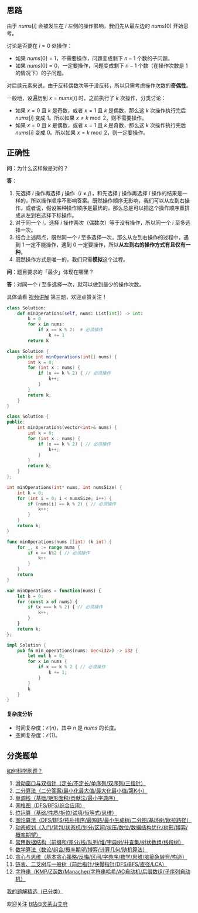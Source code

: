 ## 思路

由于 $\textit{nums}[i]$ 会被发生在 $i$ 左侧的操作影响，我们先从最左边的 $\textit{nums}[0]$ 开始思考。

讨论是否要在 $i=0$ 处操作：

- 如果 $\textit{nums}[0]=1$，不需要操作，问题变成剩下 $n-1$ 个数的子问题。
- 如果 $\textit{nums}[0]=0$，一定要操作，问题变成剩下 $n-1$ 个数（在操作次数是 $1$ 的情况下）的子问题。

对后续元素来说，由于反转偶数次等于没反转，所以只需考虑操作次数的**奇偶性**。

一般地，设遍历到 $x=\textit{nums}[i]$ 时，之前执行了 $k$ 次操作，分类讨论：

- 如果 $x=0$ 且 $k$ 是奇数，或者 $x=1$ 且 $k$ 是偶数，那么这 $k$ 次操作执行完后 $\textit{nums}[i]$ 变成 $1$。所以如果 $x\ne k\bmod 2$，则不需要操作。
- 如果 $x=0$ 且 $k$ 是偶数，或者 $x=1$ 且 $k$ 是奇数，那么这 $k$ 次操作执行完后 $\textit{nums}[i]$ 变成 $0$。所以如果 $x= k\bmod 2$，则一定要操作。

## 正确性

**问**：为什么这样做是对的？

**答**：

1. 先选择 $i$ 操作再选择 $j$ 操作（$i\ne j$），和先选择 $j$ 操作再选择 $i$ 操作的结果是一样的，所以操作顺序不影响答案。既然操作顺序无影响，我们可以从左到右操作。或者说，假设某种操作顺序是最优的，那么总是可以把这个操作顺序重排成从左到右选择下标操作。
2. 对于同一个 $i$，选择 $i$ 操作两次（偶数次）等于没有操作，所以同一个 $i$ 至多选择一次。
3. 结合上述两点，既然同一个 $i$ 至多选择一次，那么从左到右操作的过程中，遇到 $1$ 一定不能操作，遇到 $0$ 一定要操作，所以**从左到右的操作方式有且仅有一种**。
4. 既然操作方式是唯一的，我们只需**模拟**这个过程。

**问**：题目要求的「最少」体现在哪里？

**答**：对同一个 $i$ 至多选择一次，就可以做到最少的操作次数。

具体请看 [视频讲解](https://www.bilibili.com/video/BV17w4m1e7Nw/) 第三题，欢迎点赞关注！

```py [sol-Python3]
class Solution:
    def minOperations(self, nums: List[int]) -> int:
        k = 0
        for x in nums:
            if x == k % 2:  # 必须操作
                k += 1
        return k
```

```java [sol-Java]
class Solution {
    public int minOperations(int[] nums) {
        int k = 0;
        for (int x : nums) {
            if (x == k % 2) { // 必须操作
                k++;
            }
        }
        return k;
    }
}
```

```cpp [sol-C++]
class Solution {
public:
    int minOperations(vector<int>& nums) {
        int k = 0;
        for (int x : nums) {
            if (x == k % 2) { // 必须操作
                k++;
            }
        }
        return k;
    }
};
```

```c [sol-C]
int minOperations(int* nums, int numsSize) {
    int k = 0;
    for (int i = 0; i < numsSize; i++) {
        if (nums[i] == k % 2) { // 必须操作
            k++;
        }
    }
    return k;
}
```

```go [sol-Go]
func minOperations(nums []int) (k int) {
	for _, x := range nums {
		if x == k%2 { // 必须操作
			k++
		}
	}
	return
}
```

```js [sol-JavaScript]
var minOperations = function(nums) {
    let k = 0;
    for (const x of nums) {
        if (x === k % 2) { // 必须操作
            k++;
        }
    }
    return k;
};
```

```rust [sol-Rust]
impl Solution {
    pub fn min_operations(nums: Vec<i32>) -> i32 {
        let mut k = 0;
        for x in nums {
            if x == k % 2 { // 必须操作
                k += 1;
            }
        }
        k
    }
}
```

#### 复杂度分析

- 时间复杂度：$\mathcal{O}(n)$，其中 $n$ 是 $\textit{nums}$ 的长度。
- 空间复杂度：$\mathcal{O}(1)$。

## 分类题单

[如何科学刷题？](https://leetcode.cn/circle/discuss/RvFUtj/)

1. [滑动窗口与双指针（定长/不定长/单序列/双序列/三指针）](https://leetcode.cn/circle/discuss/0viNMK/)
2. [二分算法（二分答案/最小化最大值/最大化最小值/第K小）](https://leetcode.cn/circle/discuss/SqopEo/)
3. [单调栈（基础/矩形面积/贡献法/最小字典序）](https://leetcode.cn/circle/discuss/9oZFK9/)
4. [网格图（DFS/BFS/综合应用）](https://leetcode.cn/circle/discuss/YiXPXW/)
5. [位运算（基础/性质/拆位/试填/恒等式/思维）](https://leetcode.cn/circle/discuss/dHn9Vk/)
6. [图论算法（DFS/BFS/拓扑排序/最短路/最小生成树/二分图/基环树/欧拉路径）](https://leetcode.cn/circle/discuss/01LUak/)
7. [动态规划（入门/背包/状态机/划分/区间/状压/数位/数据结构优化/树形/博弈/概率期望）](https://leetcode.cn/circle/discuss/tXLS3i/)
8. [常用数据结构（前缀和/差分/栈/队列/堆/字典树/并查集/树状数组/线段树）](https://leetcode.cn/circle/discuss/mOr1u6/)
9. [数学算法（数论/组合/概率期望/博弈/计算几何/随机算法）](https://leetcode.cn/circle/discuss/IYT3ss/)
10. [贪心与思维（基本贪心策略/反悔/区间/字典序/数学/思维/脑筋急转弯/构造）](https://leetcode.cn/circle/discuss/g6KTKL/)
11. [链表、二叉树与一般树（前后指针/快慢指针/DFS/BFS/直径/LCA）](https://leetcode.cn/circle/discuss/K0n2gO/)
12. [字符串（KMP/Z函数/Manacher/字符串哈希/AC自动机/后缀数组/子序列自动机）](https://leetcode.cn/circle/discuss/SJFwQI/)

[我的题解精选（已分类）](https://github.com/EndlessCheng/codeforces-go/blob/master/leetcode/SOLUTIONS.md)

欢迎关注 [B站@灵茶山艾府](https://space.bilibili.com/206214)
